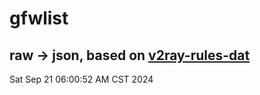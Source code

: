 # gfwlist
## raw -> json, based on [v2ray-rules-dat](https://github.com/Loyalsoldier/v2ray-rules-dat)
Sat Sep 21 06:00:52 AM CST 2024

